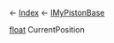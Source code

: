 ← [Index](Api-Index) ← [IMyPistonBase](Sandbox.ModAPI.Ingame.IMyPistonBase)

[float](System.Single) CurrentPosition